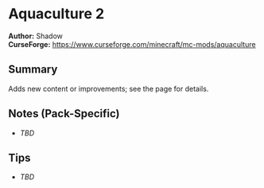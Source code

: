 # Aquaculture 2

**Author:** Shadow  
**CurseForge:** https://www.curseforge.com/minecraft/mc-mods/aquaculture

## Summary
Adds new content or improvements; see the page for details.

## Notes (Pack-Specific)
- _TBD_

## Tips
- _TBD_

